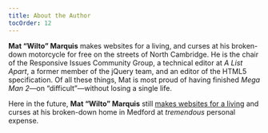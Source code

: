 ```yaml
---
title: About the Author
tocOrder: 12
---
```

**Mat “Wilto” Marquis** makes websites for a living, and curses at his broken-down motorcycle for free on the streets of North Cambridge. He is the chair of the Responsive Issues Community Group, a technical editor at *A List Apart*, a former member of the jQuery team, and an editor of the HTML5 specification. Of all these things, Mat is most proud of having finished *Mega Man 2*—on “difficult”—without losing a single life.

Here in the future, **Mat “Wilto” Marquis** still [makes websites for a living](https://hire.wil.to/) and curses at his broken-down home in Medford at *tremendous* personal expense.
